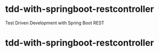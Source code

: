 # tdd-with-springboot-restcontroller
Test Driven Development with Spring Boot REST 
# tdd-with-springboot-restcontroller

